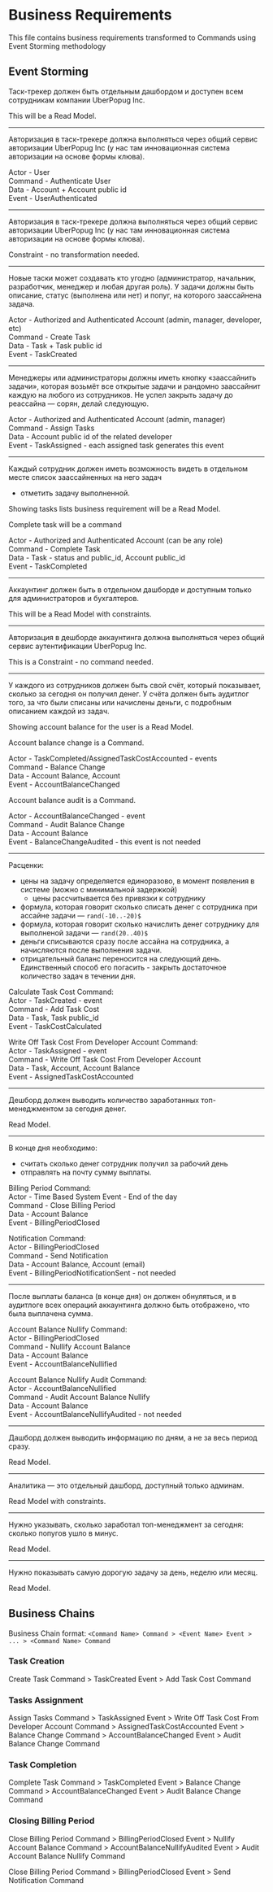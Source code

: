 # Business Requirements

This file contains business requirements transformed to Commands using Event Storming methodology

## Event Storming
 
Таск-трекер должен быть отдельным дашбордом и доступен всем сотрудникам компании UberPopug Inc.

This will be a Read Model.

---

Авторизация в таск-трекере должна выполняться через общий сервис авторизации UberPopug Inc 
(у нас там инновационная система авторизации на основе формы клюва).

Actor - User \
Command - Authenticate User \
Data - Account + Account public id \
Event - UserAuthenticated

---

Авторизация в таск-трекере должна выполняться через общий сервис авторизации UberPopug Inc
(у нас там инновационная система авторизации на основе формы клюва).

Constraint - no transformation needed.

---

Новые таски может создавать кто угодно (администратор, начальник, разработчик, менеджер и любая другая роль).
У задачи должны быть описание, статус (выполнена или нет) и попуг, на которого заассайнена задача.

Actor - Authorized and Authenticated Account (admin, manager, developer, etc) \
Command - Create Task \
Data - Task + Task public id \
Event - TaskCreated

---

Менеджеры или администраторы должны иметь кнопку «заассайнить задачи», которая возьмёт все открытые задачи 
и рандомно заассайнит каждую на любого из сотрудников. Не успел закрыть задачу до реассайна — 
сорян, делай следующую.

Actor - Authorized and Authenticated Account (admin, manager) \
Command - Assign Tasks \
Data - Account public id of the related developer \
Event - TaskAssigned - each assigned task generates this event

---

Каждый сотрудник должен иметь возможность видеть в отдельном месте список заассайненных на него задач 
+ отметить задачу выполненной.

Showing tasks lists business requirement will be a Read Model.

Complete task will be a command

Actor - Authorized and Authenticated Account (can be any role) \
Command - Complete Task \
Data - Task - status and public_id, Account public_id \
Event - TaskCompleted

---

Аккаунтинг должен быть в отдельном дашборде и доступным только для администраторов и бухгалтеров.

This will be a Read Model with constraints.

---

Авторизация в дешборде аккаунтинга должна выполняться через общий сервис аутентификации UberPopug Inc.

This is a Constraint - no command needed.

---

У каждого из сотрудников должен быть свой счёт, который показывает, сколько за сегодня он получил денег.
У счёта должен быть аудитлог того, за что были списаны или начислены деньги, с подробным описанием каждой из задач.

Showing account balance for the user is a Read Model.

Account balance change is a Command.

Actor - TaskCompleted/AssignedTaskCostAccounted - events \
Command - Balance Change \
Data - Account Balance, Account \
Event - AccountBalanceChanged

Account balance audit is a Command.

Actor - AccountBalanceChanged - event \
Command - Audit Balance Change \
Data - Account Balance \
Event - BalanceChangeAudited - this event is not needed

---

Расценки:
- цены на задачу определяется единоразово, в момент появления в системе (можно с минимальной задержкой)
    - цены рассчитывается без привязки к сотруднику
- формула, которая говорит сколько списать денег с сотрудника при ассайне задачи — `rand(-10..-20)$`
- формула, которая говорит сколько начислить денег сотруднику для выполненой задачи — `rand(20..40)$`
- деньги списываются сразу после ассайна на сотрудника, а начисляются после выполнения задачи.
- отрицательный баланс переносится на следующий день. Единственный способ его погасить - 
закрыть достаточное количество задач в течении дня.

Calculate Task Cost Command: \
Actor - TaskCreated - event \
Command - Add Task Cost \
Data - Task, Task public_id \
Event - TaskCostCalculated

Write Off Task Cost From Developer Account Command: \
Actor - TaskAssigned - event \
Command - Write Off Task Cost From Developer Account \
Data - Task, Account, Account Balance \
Event - AssignedTaskCostAccounted

---

Дешборд должен выводить количество заработанных топ-менеджментом за сегодня денег.

Read Model.

---

В конце дня необходимо:
- считать сколько денег сотрудник получил за рабочий день
- отправлять на почту сумму выплаты.

Billing Period Command: \
Actor - Time Based System Event - End of the day \
Command - Close Billing Period \
Data - Account Balance \
Event - BillingPeriodClosed

Notification Command: \
Actor - BillingPeriodClosed \
Command - Send Notification \
Data - Account Balance, Account (email) \
Event - BillingPeriodNotificationSent - not needed

---

После выплаты баланса (в конце дня) он должен обнуляться,
и в аудитлоге всех операций аккаунтинга должно быть отображено, что была выплачена сумма.

Account Balance Nullify Command: \
Actor - BillingPeriodClosed \
Command - Nullify Account Balance \
Data - Account Balance \
Event - AccountBalanceNullified

Account Balance Nullify Audit Command: \
Actor - AccountBalanceNullified \
Command - Audit Account Balance Nullify \
Data - Account Balance \
Event - AccountBalanceNullifyAudited - not needed

---

Дашборд должен выводить информацию по дням, а не за весь период сразу.

Read Model.

--- 

Аналитика — это отдельный дашборд, доступный только админам.

Read Model with constraints.

---

Нужно указывать, сколько заработал топ-менеджмент за сегодня: сколько попугов ушло в минус.

Read Model.

---

Нужно показывать самую дорогую задачу за день, неделю или месяц.

Read Model.

## Business Chains

Business Chain format:
`<Command Name> Command > <Event Name> Event > ... > <Command Name> Command`

### Task Creation

Create Task Command > TaskCreated Event > Add Task Cost Command

### Tasks Assignment

Assign Tasks Command > TaskAssigned Event > Write Off Task Cost From Developer Account Command > 
AssignedTaskCostAccounted Event > Balance Change Command > AccountBalanceChanged Event > 
Audit Balance Change Command

### Task Completion

Complete Task Command > TaskCompleted Event > Balance Change Command > AccountBalanceChanged Event > 
Audit Balance Change Command

### Closing Billing Period

Close Billing Period Command > BillingPeriodClosed Event > Nullify Account Balance Command > 
AccountBalanceNullifyAudited Event > Audit Account Balance Nullify Command

Close Billing Period Command > BillingPeriodClosed Event > Send Notification Command
